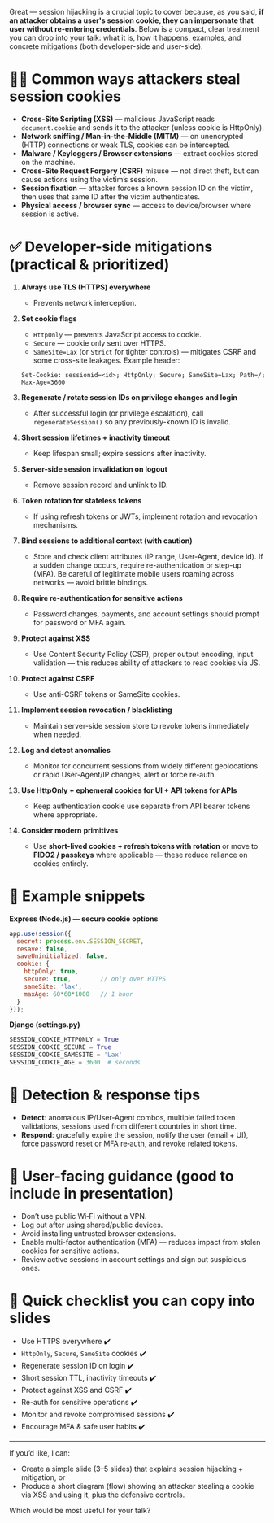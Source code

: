 Great — session hijacking is a crucial topic to cover because, as you said, **if an attacker obtains a user's session cookie, they can impersonate that user without re-entering credentials**. Below is a compact, clear treatment you can drop into your talk: what it is, how it happens, examples, and concrete mitigations (both developer-side and user-side).



# 🕵️‍♂️ Common ways attackers steal session cookies

* **Cross‑Site Scripting (XSS)** — malicious JavaScript reads `document.cookie` and sends it to the attacker (unless cookie is HttpOnly).
* **Network sniffing / Man‑in‑the‑Middle (MITM)** — on unencrypted (HTTP) connections or weak TLS, cookies can be intercepted.
* **Malware / Keyloggers / Browser extensions** — extract cookies stored on the machine.
* **Cross‑Site Request Forgery (CSRF)** misuse — not direct theft, but can cause actions using the victim’s session.
* **Session fixation** — attacker forces a known session ID on the victim, then uses that same ID after the victim authenticates.
* **Physical access / browser sync** — access to device/browser where session is active.



# ✅ Developer-side mitigations (practical & prioritized)

1. **Always use TLS (HTTPS) everywhere**

   * Prevents network interception.
2. **Set cookie flags**

   * `HttpOnly` — prevents JavaScript access to cookie.
   * `Secure` — cookie only sent over HTTPS.
   * `SameSite=Lax` (or `Strict` for tighter controls) — mitigates CSRF and some cross-site leakages.
     Example header:

   ```
   Set-Cookie: sessionid=<id>; HttpOnly; Secure; SameSite=Lax; Path=/; Max-Age=3600
   ```
3. **Regenerate / rotate session IDs on privilege changes and login**

   * After successful login (or privilege escalation), call `regenerateSession()` so any previously-known ID is invalid.
4. **Short session lifetimes + inactivity timeout**

   * Keep lifespan small; expire sessions after inactivity.
5. **Server-side session invalidation on logout**

   * Remove session record and unlink to ID.
6. **Token rotation for stateless tokens**

   * If using refresh tokens or JWTs, implement rotation and revocation mechanisms.
7. **Bind sessions to additional context (with caution)**

   * Store and check client attributes (IP range, User-Agent, device id). If a sudden change occurs, require re-authentication or step-up (MFA). Be careful of legitimate mobile users roaming across networks — avoid brittle bindings.
8. **Require re-authentication for sensitive actions**

   * Password changes, payments, and account settings should prompt for password or MFA again.
9. **Protect against XSS**

   * Use Content Security Policy (CSP), proper output encoding, input validation — this reduces ability of attackers to read cookies via JS.
10. **Protect against CSRF**

    * Use anti-CSRF tokens or SameSite cookies.
11. **Implement session revocation / blacklisting**

    * Maintain server-side session store to revoke tokens immediately when needed.
12. **Log and detect anomalies**

    * Monitor for concurrent sessions from widely different geolocations or rapid User-Agent/IP changes; alert or force re-auth.
13. **Use HttpOnly + ephemeral cookies for UI + API tokens for APIs**

    * Keep authentication cookie use separate from API bearer tokens where appropriate.
14. **Consider modern primitives**

    * Use **short-lived cookies + refresh tokens with rotation** or move to **FIDO2 / passkeys** where applicable — these reduce reliance on cookies entirely.

# 🧩 Example snippets

**Express (Node.js) — secure cookie options**

```js
app.use(session({
  secret: process.env.SESSION_SECRET,
  resave: false,
  saveUninitialized: false,
  cookie: {
    httpOnly: true,
    secure: true,        // only over HTTPS
    sameSite: 'lax',
    maxAge: 60*60*1000   // 1 hour
  }
}));
```

**Django (settings.py)**

```py
SESSION_COOKIE_HTTPONLY = True
SESSION_COOKIE_SECURE = True
SESSION_COOKIE_SAMESITE = 'Lax'
SESSION_COOKIE_AGE = 3600  # seconds
```

# 🧭 Detection & response tips

* **Detect**: anomalous IP/User-Agent combos, multiple failed token validations, sessions used from different countries in short time.
* **Respond**: gracefully expire the session, notify the user (email + UI), force password reset or MFA re‑auth, and revoke related tokens.

# 👥 User-facing guidance (good to include in presentation)

* Don’t use public Wi‑Fi without a VPN.
* Log out after using shared/public devices.
* Avoid installing untrusted browser extensions.
* Enable multi-factor authentication (MFA) — reduces impact from stolen cookies for sensitive actions.
* Review active sessions in account settings and sign out suspicious ones.

# 🧾 Quick checklist you can copy into slides

* Use HTTPS everywhere ✔️
* `HttpOnly`, `Secure`, `SameSite` cookies ✔️
* Regenerate session ID on login ✔️
* Short session TTL, inactivity timeouts ✔️
* Protect against XSS and CSRF ✔️
* Re-auth for sensitive operations ✔️
* Monitor and revoke compromised sessions ✔️
* Encourage MFA & safe user habits ✔️

---

If you’d like, I can:

* Create a simple slide (3–5 slides) that explains session hijacking + mitigation, or
* Produce a short diagram (flow) showing an attacker stealing a cookie via XSS and using it, plus the defensive controls.

Which would be most useful for your talk?
